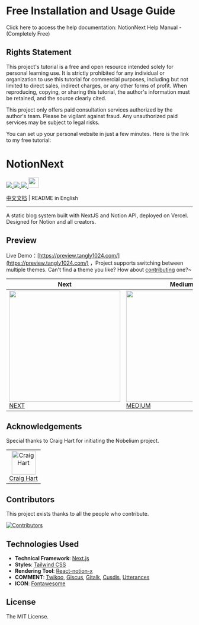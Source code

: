 # Free Installation and Usage Guide

Click here to access the help documentation: NotionNext Help Manual - (Completely Free)

## Rights Statement

This project's tutorial is a free and open resource intended solely for personal learning use. It is strictly prohibited for any individual or organization to use this tutorial for commercial purposes, including but not limited to direct sales, indirect charges, or any other forms of profit. When reproducing, copying, or sharing this tutorial, the author's information must be retained, and the source clearly cited.

This project only offers paid consultation services authorized by the author's team. Please be vigilant against fraud. Any unauthorized paid services may be subject to legal risks.

You can set up your personal website in just a few minutes. Here is the link to my free tutorial:

# NotionNext

<p>
  <a aria-label="GitHub commit activity" href="https://github.com/tangly1024/NotionNext/commits/main" title="GitHub commit activity">
    <img src="https://img.shields.io/github/commit-activity/m/tangly1024/NotionNext?style=for-the-badge"/>
  </a>
  <a aria-label="GitHub contributors" href="https://github.com/tangly1024/NotionNext/graphs/contributors" title="GitHub contributors">
    <img src="https://img.shields.io/github/contributors/tangly1024/NotionNext?color=orange&style=for-the-badge"/>
  </a>
  <a aria-label="Build status" href="#" title="Build status">
    <img src="https://img.shields.io/github/deployments/tangly1024/NotionNext/Production?logo=Vercel&style=for-the-badge"/>
  </a>
  <a aria-label="Powered by Vercel" href="https://vercel.com?utm_source=Craigary&utm_campaign=oss" title="Powered by Vercel">
    <img src="https://www.datocms-assets.com/31049/1618983297-powered-by-vercel.svg" height="28"/>
  </a>
</p>


[中文文档](./README.md) | README in English

<hr/>

A static blog system built with NextJS and Notion API, deployed on Vercel. Designed for Notion and all creators.


## Preview

Live Demo：[https://preview.tangly1024.com/](https://preview.tangly1024.com/) ，Project supports switching between multiple themes. Can't find a theme you like? How about [contributing](/CONTRIBUTING.md) one?~

| Next | Medium | Hexo | Fukasawa |
|--|--|--|--|
| <img src='./docs/theme-next.png' width='300'/> [NEXT](https://preview.tangly1024.com/?theme=next)  | <img src='./docs/theme-medium.png' width='300'/> [MEDIUM](https://preview.tangly1024.com/?theme=medium) | <img src='./docs/theme-hexo.png' width='300'/> [HEXO](https://preview.tangly1024.com/?theme=hexo) | <img src='./docs/theme-fukasawa.png' width='300'/> [FUKASAWA](https://preview.tangly1024.com/?theme=fukasawa) |

## Acknowledgements

Special thanks to Craig Hart for initiating the Nobelium project.

<table><tr align="left">
  <td align="center"><a href="https://github.com/craigary" title="Craig Hart"><img src="https://avatars.githubusercontent.com/u/10571717" width="64px;"alt="Craig Hart"/></a><br/><a href="https://github.com/craigary" title="Craig Hart">Craig Hart</a></td>
</tr></table>

## Contributors

This project exists thanks to all the people who contribute.

[![Contributors](https://contrib.rocks/image?repo=tangly1024/NotionNext)](https://github.com/tangly1024/NotionNext/graphs/contributors)

## Technologies Used

- **Technical Framework**: [Next.js](https://nextjs.org)
- **Styles**: [Tailwind CSS](https://www.tailwindcss.cn/)
- **Rendering Tool**: [React-notion-x](https://github.com/NotionX/react-notion-x)
- **COMMENT**: [Twikoo](https://github.com/imaegoo/twikoo), [Giscus](https://giscus.app/zh-CN), [Gitalk](https://gitalk.github.io), [Cusdis](https://cusdis.com), [Utterances](https://utteranc.es)
- **ICON**: [Fontawesome](https://fontawesome.com/v6/icons/)


## License

The MIT License.
